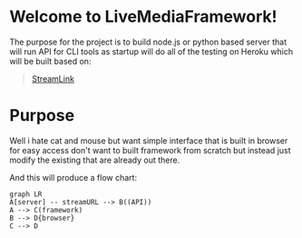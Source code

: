# Welcome to LiveMediaFramework!

The purpose for the project is to build node.js or python based server that will run API for  CLI tools as startup will do all of the testing on Heroku which will be built based on:

> [StreamLink](https://streamlink.github.io/)

# Purpose

Well i hate cat and mouse but want simple interface that is built in browser for easy access don't want to built framework from scratch but instead just modify the existing that are already out there.  

And this will produce a flow chart:

```mermaid
graph LR
A[server] -- streamURL --> B((API))
A --> C(framework)
B --> D{browser}
C --> D
```
